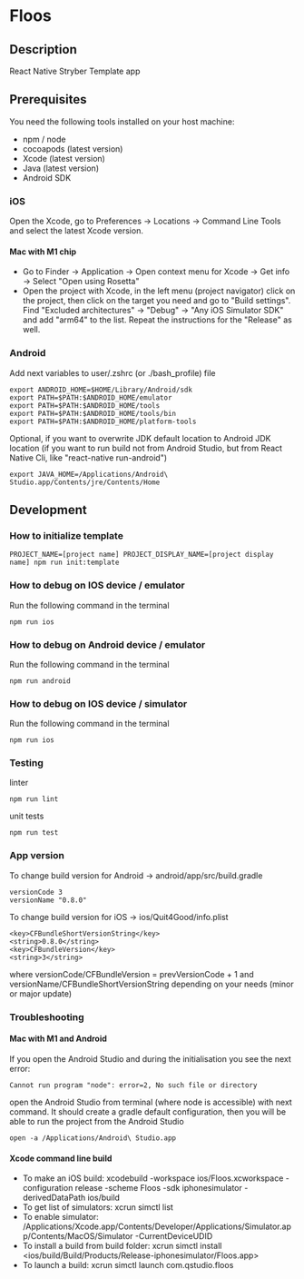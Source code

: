 # Floos #

## Description ##

React Native Stryber Template app

## Prerequisites ##

You need the following tools installed on your host machine:

- npm / node
- cocoapods (latest version)
- Xcode (latest version)
- Java (latest version)
- Android SDK

### iOS ###

Open the Xcode, go to Preferences -> Locations -> Command Line Tools and select the latest Xcode version.

#### Mac with M1 chip ####

- Go to Finder -> Application -> Open context menu for Xcode -> Get info -> Select "Open using Rosetta"
- Open the project with Xcode, in the left menu (project navigator) click on the project, then click on the target you need and go to "Build settings". Find "Excluded architectures" -> "Debug" -> "Any iOS Simulator SDK" and add "arm64" to the list. Repeat the instructions for the "Release" as well.

### Android ###

Add next variables to user/.zshrc (or ./bash_profile) file

```shell script
export ANDROID_HOME=$HOME/Library/Android/sdk
export PATH=$PATH:$ANDROID_HOME/emulator
export PATH=$PATH:$ANDROID_HOME/tools
export PATH=$PATH:$ANDROID_HOME/tools/bin
export PATH=$PATH:$ANDROID_HOME/platform-tools
```

Optional, if you want to overwrite JDK default location to Android JDK location
(if you want to run build not from Android Studio, but from React Native Cli, like "react-native run-android")
```shell script
export JAVA_HOME=/Applications/Android\ Studio.app/Contents/jre/Contents/Home
```


## Development ##

### How to initialize template ###

```shell script
PROJECT_NAME=[project name] PROJECT_DISPLAY_NAME=[project display name] npm run init:template
```

### How to debug on IOS device / emulator ###

Run the following command in the terminal

```shell script
npm run ios
```

### How to debug on Android device / emulator ###

Run the following command in the terminal

```shell script
npm run android
```

### How to debug on IOS device / simulator ###

Run the following command in the terminal

```shell script
npm run ios
```

### Testing ###

linter

```shell script
npm run lint
```

unit tests

```shell script
npm run test
```

### App version ###

To change build version for Android -> android/app/src/build.gradle
```
versionCode 3
versionName "0.8.0"
```
To change build version for iOS -> ios/Quit4Good/info.plist
```
<key>CFBundleShortVersionString</key>
<string>0.8.0</string>
<key>CFBundleVersion</key>
<string>3</string>
```
where versionCode/CFBundleVersion = prevVersionCode + 1 and versionName/CFBundleShortVersionString depending on your needs (minor or major update)

### Troubleshooting ###

#### Mac with M1 and Android ####
If you open the Android Studio and during the initialisation you see the next error:
```shell script
Cannot run program "node": error=2, No such file or directory
```
open the Android Studio from terminal (where node is accessible) with next command. It should create
a gradle default configuration, then you will be able to run the project from the Android Studio
```shell script
open -a /Applications/Android\ Studio.app
```

#### Xcode command line build ####
- To make an iOS build: xcodebuild -workspace ios/Floos.xcworkspace -configuration release -scheme Floos -sdk iphonesimulator -derivedDataPath ios/build
- To get list of simulators: xcrun simctl list
- To enable simulator: /Applications/Xcode.app/Contents/Developer/Applications/Simulator.app/Contents/MacOS/Simulator -CurrentDeviceUDID <DEVICE-ID or Booted>
- To install a build from build folder: xcrun simctl install <DEVICE-ID or Booted> <ios/build/Build/Products/Release-iphonesimulator/Floos.app>
- To launch a build: xcrun simctl launch <YOUR-DEVICE-ID or Booter> com.qstudio.floos
